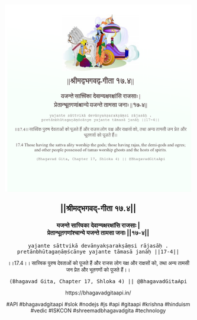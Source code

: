 <img src="../../asset/BG_17_4.png"/>
<center><h2>||श्रीमद्‍भगवद्‍-गीता १७.४||</h2>
<h3>यजन्ते सात्त्विका देवान्यक्षरक्षांसि राजसाः |<br/>प्रेतान्भूतगणांश्चान्ये यजन्ते तामसा जनाः ||१७-४||</h3>
<pre>yajante sāttvikā devānyakṣarakṣāṃsi rājasāḥ .<br/>pretānbhūtagaṇāṃścānye yajante tāmasā janāḥ ||17-4||</pre>
<p>।।17.4।। सात्त्विक पुरुष देवताओं को पूजते हैं और राजस लोग यक्ष और राक्षसों को, तथा अन्य तामसी जन प्रेत और भूतगणों को पूजते हैं।।</p>
<pre>(Bhagavad Gita, Chapter 17, Shloka 4) || @BhagavadGitaApi</pre><p>https://bhagavadgitaapi.in/</p><p>#API #bhagavadgitaapi #slok #nodejs #js #api #gitaapi #krishna #hinduism #vedic #ISKCON #shreemadbhagavadgita #technology</p></center>